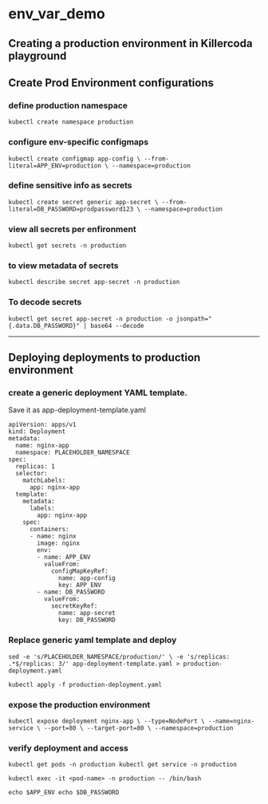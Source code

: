 # env_var_demo

Creating a production environment in Killercoda playground
--------------
## Create Prod Environment configurations

### define production namespace
`kubectl create namespace production`

### configure env-specific configmaps

`kubectl create configmap app-config \
  --from-literal=APP_ENV=production \
  --namespace=production`

### define sensitive info as secrets

`kubectl create secret generic app-secret \
  --from-literal=DB_PASSWORD=prodpassword123 \
  --namespace=production`

### view all secrets per enfironment 

`kubectl get secrets -n production`

### to view metadata of secrets

`kubectl describe secret app-secret -n production`

### To decode secrets

`kubectl get secret app-secret -n production -o jsonpath="{.data.DB_PASSWORD}" | base64 --decode`

----------------
## Deploying deployments to production environment

### create a generic deployment YAML template. 
Save it as app-deployment-template.yaml

    apiVersion: apps/v1
    kind: Deployment
    metadata:
      name: nginx-app
      namespace: PLACEHOLDER_NAMESPACE
    spec:
      replicas: 1
      selector:
        matchLabels:
          app: nginx-app
      template:
        metadata:
          labels:
            app: nginx-app
        spec:
          containers:
          - name: nginx
            image: nginx
            env:
            - name: APP_ENV
              valueFrom:
                configMapKeyRef:
                  name: app-config
                  key: APP_ENV
            - name: DB_PASSWORD
              valueFrom:
                secretKeyRef:
                  name: app-secret
                  key: DB_PASSWORD
              
### Replace generic yaml template and deploy

`sed -e 's/PLACEHOLDER_NAMESPACE/production/' \
    -e 's/replicas: .*$/replicas: 3/' app-deployment-template.yaml > production-deployment.yaml`

`kubectl apply -f production-deployment.yaml`

### expose the production environment

`kubectl expose deployment nginx-app \
  --type=NodePort \
  --name=nginx-service \
  --port=80 \
  --target-port=80 \
  --namespace=production`

### verify deployment and access

`kubectl get pods -n production
kubectl get service -n production`

`kubectl exec -it <pod-name> -n production -- /bin/bash`

`echo $APP_ENV
echo $DB_PASSWORD`
